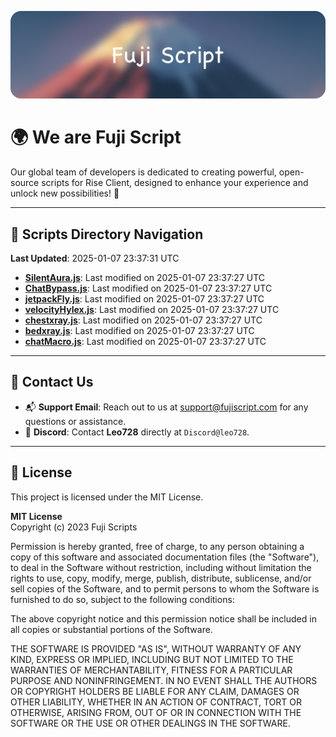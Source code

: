 ![Banner](.github/b.webp)

# 🌍 **We are Fuji Script**

Our global team of developers is dedicated to creating powerful, open-source scripts for Rise Client, designed to enhance your experience and unlock new possibilities! 🌟

---
<!-- SCRIPTS_NAVIGATION_START -->
## 📂 **Scripts Directory Navigation**

**Last Updated**: 2025-01-07 23:37:31 UTC

- **[SilentAura.js](scripts/SilentAura.js)**: Last modified on 2025-01-07 23:37:27 UTC
- **[ChatBypass.js](scripts/ChatBypass.js)**: Last modified on 2025-01-07 23:37:27 UTC
- **[jetpackFly.js](scripts/jetpackFly.js)**: Last modified on 2025-01-07 23:37:27 UTC
- **[velocityHylex.js](scripts/velocityHylex.js)**: Last modified on 2025-01-07 23:37:27 UTC
- **[chestxray.js](scripts/chestxray.js)**: Last modified on 2025-01-07 23:37:27 UTC
- **[bedxray.js](scripts/bedxray.js)**: Last modified on 2025-01-07 23:37:27 UTC
- **[chatMacro.js](scripts/chatMacro.js)**: Last modified on 2025-01-07 23:37:27 UTC

<!-- SCRIPTS_NAVIGATION_END -->

---

## 💬 **Contact Us**  
- 📬 **Support Email**: Reach out to us at [support@fujiscript.com](mailto:support@fujiscript.com) for any questions or assistance.  
- 💬 **Discord**: Contact **Leo728** directly at `Discord@leo728`.

---

## 📜 **License**

This project is licensed under the MIT License.  

**MIT License**  
Copyright (c) 2023 Fuji Scripts  

Permission is hereby granted, free of charge, to any person obtaining a copy of this software and associated documentation files (the "Software"), to deal in the Software without restriction, including without limitation the rights to use, copy, modify, merge, publish, distribute, sublicense, and/or sell copies of the Software, and to permit persons to whom the Software is furnished to do so, subject to the following conditions:  

The above copyright notice and this permission notice shall be included in all copies or substantial portions of the Software.  

THE SOFTWARE IS PROVIDED "AS IS", WITHOUT WARRANTY OF ANY KIND, EXPRESS OR IMPLIED, INCLUDING BUT NOT LIMITED TO THE WARRANTIES OF MERCHANTABILITY, FITNESS FOR A PARTICULAR PURPOSE AND NONINFRINGEMENT. IN NO EVENT SHALL THE AUTHORS OR COPYRIGHT HOLDERS BE LIABLE FOR ANY CLAIM, DAMAGES OR OTHER LIABILITY, WHETHER IN AN ACTION OF CONTRACT, TORT OR OTHERWISE, ARISING FROM, OUT OF OR IN CONNECTION WITH THE SOFTWARE OR THE USE OR OTHER DEALINGS IN THE SOFTWARE.  
